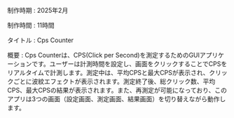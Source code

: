 制作時期 : 2025年2月

制作時間 : 11時間

タイトル : Cps Counter

概要 : Cps Counterは、CPS(Click per Second)を測定するためのGUIアプリケーションです。ユーザーは計測時間を設定し、画面をクリックすることでCPSをリアルタイムで計測します。測定中は、平均CPSと最大CPSが表示され、クリックごとに波紋エフェクトが表示されます。測定終了後、総クリック数、平均CPS、最大CPSの結果が表示されます。また、再測定が可能になっており、このアプリは3つの画面（設定画面、測定画面、結果画面）を切り替えながら動作します。
